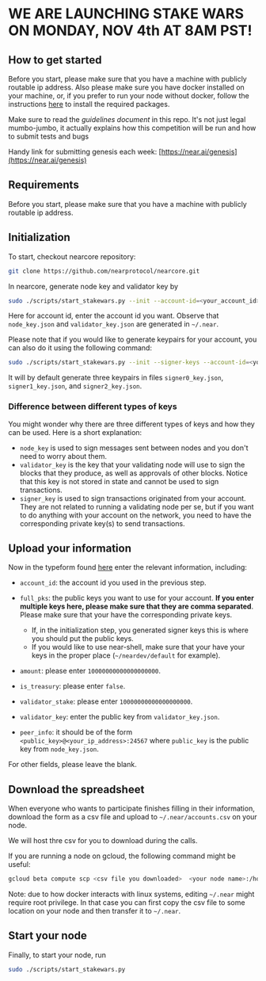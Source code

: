 # **WE ARE LAUNCHING STAKE WARS ON MONDAY, NOV 4th AT 8AM PST!**

## How to get started

Before you start, please make sure that you have a machine with
publicly routable ip address. Also please make sure you have docker
installed on your machine, or, if you prefer to run your node
without docker, follow the instructions [here](https://docs.nearprotocol.com/docs/local-setup/running-testnet)
to install the required packages.

Make sure to read the *guidelines document* in this repo. It's not just legal mumbo-jumbo, it actually explains how this competition will be run and how to submit tests and bugs

Handy link for submitting genesis each week: [https://near.ai/genesis](https://near.ai/genesis)

## Requirements

Before you start, please make sure that you have a machine with publicly routable ip address.

## Initialization

To start, checkout nearcore repository:

```bash
git clone https://github.com/nearprotocol/nearcore.git
```

In nearcore, generate node key and validator key by

```bash
sudo ./scripts/start_stakewars.py --init --account-id=<your_account_id>
```

Here for account id, enter the account id you want.
Observe that `node_key.json` and `validator_key.json` are
generated in `~/.near`.

Please note that if you would like to generate keypairs for your account,
you can also do it using the following command:

```bash
sudo ./scripts/start_stakewars.py --init --signer-keys --account-id=<your_account_id>
```

It will by default generate three keypairs in files `signer0_key.json`, `signer1_key.json`, and
`signer2_key.json`.

### Difference between different types of keys

You might wonder why there are three different types of keys and how they can be used. Here is a short explanation:
* `node_key` is used to sign messages sent between nodes and you don't need to worry about them.
* `validator_key` is the key that your validating node will use to sign the blocks that they produce, as well as approvals of other blocks.
Notice that this key is not stored in state and cannot be used to sign transactions.
* `signer_key` is used to sign transactions originated from your account. They are not related to running a validating node per se,
but if you want to do anything with your account on the network, you need to have the corresponding private key(s) to send transactions.

## Upload your information

Now in the typeform found [here](https://near.ai/genesis) enter the relevant information, including:

* `account_id`: the account id you used in the previous step.
* `full_pks`: the public keys you want to use for your account. **If you enter multiple keys here, please make sure that they are comma separated**. Please make sure that your have the corresponding private keys. 
  * If, in the initialization step, you generated signer keys this is where you should put the public keys. 
  * If you would like to use near-shell, make sure that your have your keys in the proper place (`~/neardev/default` for example).

* `amount`: please enter `10000000000000000000`.
* `is_treasury`: please enter `false`.
* `validator_stake`: please enter `10000000000000000000`.
* `validator_key`: enter the public key from `validator_key.json`.
* `peer_info`: it should be of the form `<public_key>@<your_ip_address>:24567` where
`public_key` is the public key from `node_key.json`.

For other fields, please leave the blank.

## Download the spreadsheet

When everyone who wants to participate finishes filling in their information,
download the form as a csv file and upload to `~/.near/accounts.csv` on your node.

We will host thre csv for you to download during the calls.

If you are running a node on gcloud, the following command might be useful:

```bash
gcloud beta compute scp <csv file you downloaded>  <your node name>:/home/<your user name>/.near/accounts.csv
```

Note: due to how docker interacts with linux systems, editing `~/.near` might
require root privilege. In that case you can first copy the csv file to some location
on your node and then transfer it to `~/.near`.

## Start your node

Finally, to start your node, run

```bash
sudo ./scripts/start_stakewars.py
```
